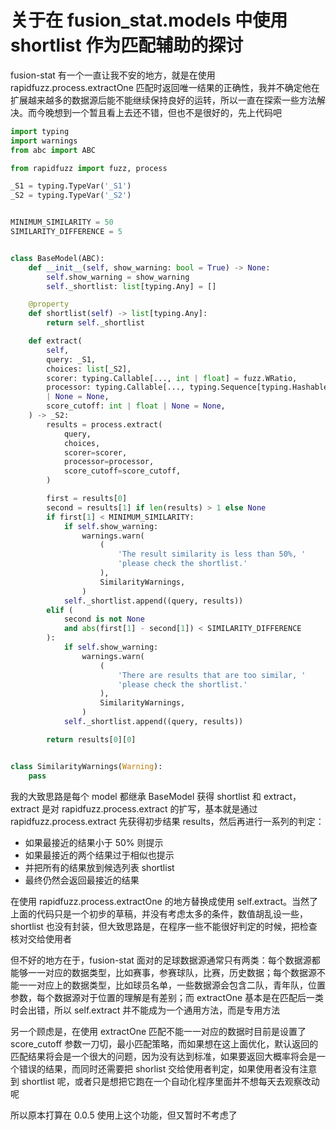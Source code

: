 # 关于在 fusion_stat.models 中使用 shortlist 作为匹配辅助的探讨

fusion-stat 有一个一直让我不安的地方，就是在使用 rapidfuzz.process.extractOne 匹配时返回唯一结果的正确性，我并不确定他在扩展越来越多的数据源后能不能继续保持良好的运转，所以一直在探索一些方法解决。而今晚想到一个暂且看上去还不错，但也不是很好的，先上代码吧

```python
import typing
import warnings
from abc import ABC

from rapidfuzz import fuzz, process

_S1 = typing.TypeVar('_S1')
_S2 = typing.TypeVar('_S2')


MINIMUM_SIMILARITY = 50
SIMILARITY_DIFFERENCE = 5


class BaseModel(ABC):
    def __init__(self, show_warning: bool = True) -> None:
        self.show_warning = show_warning
        self._shortlist: list[typing.Any] = []

    @property
    def shortlist(self) -> list[typing.Any]:
        return self._shortlist

    def extract(
        self,
        query: _S1,
        choices: list[_S2],
        scorer: typing.Callable[..., int | float] = fuzz.WRatio,
        processor: typing.Callable[..., typing.Sequence[typing.Hashable]]
        | None = None,
        score_cutoff: int | float | None = None,
    ) -> _S2:
        results = process.extract(
            query,
            choices,
            scorer=scorer,
            processor=processor,
            score_cutoff=score_cutoff,
        )

        first = results[0]
        second = results[1] if len(results) > 1 else None
        if first[1] < MINIMUM_SIMILARITY:
            if self.show_warning:
                warnings.warn(
                    (
                        'The result similarity is less than 50%, '
                        'please check the shortlist.'
                    ),
                    SimilarityWarnings,
                )
            self._shortlist.append((query, results))
        elif (
            second is not None
            and abs(first[1] - second[1]) < SIMILARITY_DIFFERENCE
        ):
            if self.show_warning:
                warnings.warn(
                    (
                        'There are results that are too similar, '
                        'please check the shortlist.'
                    ),
                    SimilarityWarnings,
                )
            self._shortlist.append((query, results))

        return results[0][0]


class SimilarityWarnings(Warning):
    pass
```

我的大致思路是每个 model 都继承 BaseModel 获得 shortlist 和 extract，extract 是对 rapidfuzz.process.extract 的扩写，基本就是通过 rapidfuzz.process.extract 先获得初步结果 results，然后再进行一系列的判定：

* 如果最接近的结果小于 50% 则提示
* 如果最接近的两个结果过于相似也提示
* 并把所有的结果放到候选列表 shortlist
* 最终仍然会返回最接近的结果

在使用 rapidfuzz.process.extractOne 的地方替换成使用 self.extract。当然了上面的代码只是一个初步的草稿，并没有考虑太多的条件，数值胡乱设一些，shortlist 也没有封装，但大致思路是，在程序一些不能很好判定的时候，把检查核对交给使用者

但不好的地方在于，fusion-stat 面对的足球数据源通常只有两类：每个数据源都能够一一对应的数据类型，比如赛事，参赛球队，比赛，历史数据；每个数据源不能一一对应上的数据类型，比如球员名单，一些数据源会包含二队，青年队，位置参数，每个数据源对于位置的理解是有差别；而 extractOne 基本是在匹配后一类时会出错，所以 self.extract 并不能成为一个通用方法，而是专用方法

另一个顾虑是，在使用 extractOne 匹配不能一一对应的数据时目前是设置了 score_cutoff 参数一刀切，最小匹配策略，而如果想在这上面优化，默认返回的匹配结果将会是一个很大的问题，因为没有达到标准，如果要返回大概率将会是一个错误的结果，而同时还需要把 shorlist 交给使用者判定，如果使用者没有注意到 shortlist 呢，或者只是想把它跑在一个自动化程序里面并不想每天去观察改动呢

所以原本打算在 0.0.5 使用上这个功能，但又暂时不考虑了
